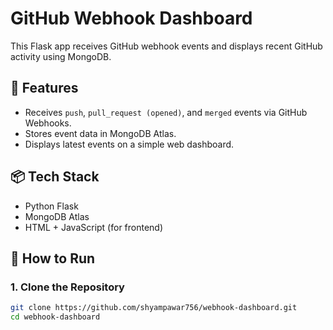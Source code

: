 # GitHub Webhook Dashboard

This Flask app receives GitHub webhook events and displays recent GitHub activity using MongoDB.

## 🔧 Features
- Receives `push`, `pull_request (opened)`, and `merged` events via GitHub Webhooks.
- Stores event data in MongoDB Atlas.
- Displays latest events on a simple web dashboard.

## 📦 Tech Stack
- Python Flask
- MongoDB Atlas
- HTML + JavaScript (for frontend)

## 🚀 How to Run

### 1. Clone the Repository
```bash
git clone https://github.com/shyampawar756/webhook-dashboard.git
cd webhook-dashboard
